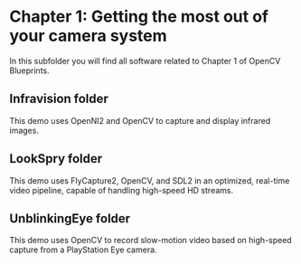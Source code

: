 # Chapter 1: Getting the most out of your camera system

In this subfolder you will find all software related to Chapter 1 of OpenCV Blueprints.

## Infravision folder
This demo uses OpenNI2 and OpenCV to capture and display infrared images.

## LookSpry folder
This demo uses FlyCapture2, OpenCV, and SDL2 in an optimized, real-time video pipeline, capable of handling high-speed HD streams.

## UnblinkingEye folder
This demo uses OpenCV to record slow-motion video based on high-speed capture from a PlayStation Eye camera.